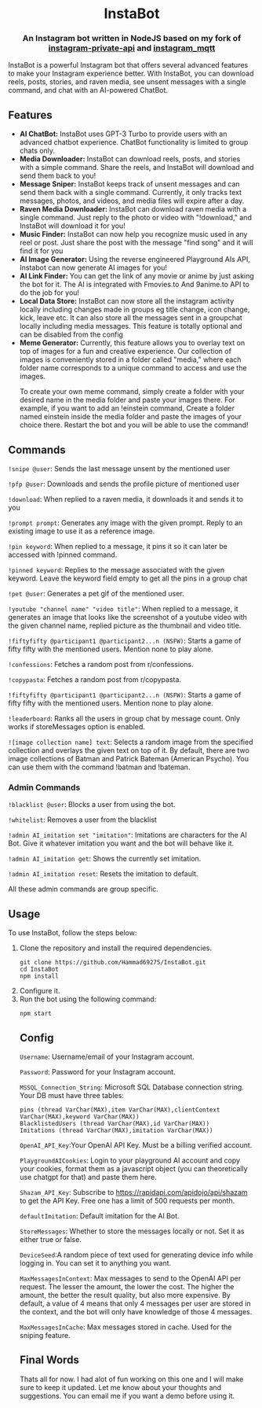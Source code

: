 <h1 align="center">InstaBot</h1>
<h3 align="center">An Instagram bot written in NodeJS based on my fork of <a href="https://github.com/Hammad69275/instagram-private-api">instagram-private-api</a> and <a href="https://github.com/Hammad69275/instagram_mqtt">instagram_mqtt</a></h3>
InstaBot is a powerful Instagram bot that offers several advanced features to make your Instagram experience better. With InstaBot, you can download reels, posts, stories, and raven media, see unsent messages with a single command, and chat with an AI-powered ChatBot.
<h2>Features</h2>
<ul>
  <li><b>AI ChatBot:</b> InstaBot uses GPT-3 Turbo to provide users with an advanced chatbot experience. ChatBot functionality is limited to group chats only.</li>
  <li><b>Media Downloader:</b> InstaBot can download reels, posts, and stories with a simple command. Share the reels, and InstaBot will download and send them back to you!</li>
  <li><b>Message Sniper:</b> InstaBot keeps track of unsent messages and can send them back with a single command. Currently, it only tracks text messages, photos, and videos, and media files will expire after a day.</li>
  <li><b>Raven Media Downloader:</b> InstaBot can download raven media with a single command. Just reply to the photo or video with "!download," and InstaBot will download it for you!</li>
  <li><b>Music Finder:</b> InstaBot can now help you recognize music used in any reel or post. Just share the post with the message "find song" and it will find it for you</li>
  <li><b>AI Image Generator:</b> Using the reverse engineered Playground AIs API, Instabot can now generate AI images for you!</li>
  <li><b>AI Link Finder:</b> You can get the link of any movie or anime by just asking the bot for it. The AI is integrated with Fmovies.to And 9anime.to API to do the job for you!</li>
  <li><b>Local Data Store:</b> InstaBot can now store all the instagram activity locally including changes made in groups eg title change, icon change, kick, leave etc. It can also store all the messages sent in a groupchat locally including media messages. This feature is totally optional and can be disabled from the config</li>
  <li><b>Meme Generator:</b>
  Currently, this feature allows you to overlay text on top of images for a fun and creative experience. Our collection of images is conveniently stored in a folder called "media," where each folder name corresponds to a unique command to access and use the images.

  To create your own meme command, simply create a folder with your desired name in the media folder and paste your images there. For example, if you want to add an !einstein command, Create a folder named einstein inside the media folder and paste the images of your choice there. Restart the bot and you will be able to use the command!
  </li>
  
</ul>
<h2>Commands</h2>

`!snipe @user`: Sends the last message unsent by the mentioned user

`!pfp @user`: Downloads and sends the profile picture of mentioned user

`!download`: When replied to a raven media, it downloads it and sends it to you

`!prompt prompt`: Generates any image with the given prompt. Reply to an existing image to use it as a reference image.

`!pin keyword`: When replied to a message, it pins it so it can later be accessed with !pinned command.

`!pinned keyword`: Replies to the message associated with the given keyword. Leave the keyword field empty to get all the pins in a group chat

`!pet @user`: Generates a pet gif of the mentioned user.

`!youtube "channel name" "video title"`: When replied to a message, it generates an image that looks like the screenshot of a youtube video with the given channel name, replied picture as the thumbnail and video title.

`!fiftyfifty @participant1 @participant2...n (NSFW)`: Starts a game of fifty fifty with the mentioned users. Mention none to play alone.

`!confessions`: Fetches a random post from r/confessions.

`!copypasta`: Fetches a random post from r/copypasta.

`!fiftyfifty @participant1 @participant2...n (NSFW)`: Starts a game of fifty fifty with the mentioned users. Mention none to play alone.

`!leaderboard`: Ranks all the users in group chat by message count. Only works if storeMessages option is enabled.

`![image collection name] text`: Selects a random image from the specified collection and overlays the given text on top of it. By default, there are two image collections of Batman and Patrick Bateman (American Psycho). You can use them with the command !batman and !bateman.

<h3>Admin Commands</h3>

`!blacklist @user`: Blocks a user from using the bot.

`!whitelist`: Removes a user from the blacklist

`!admin AI_imitation set "imitation"`: Imitations are characters for the AI Bot. Give it whatever imitation you want and the bot will behave like it.

`!admin AI_imitation get`: Shows the currently set imitation.

`!admin AI_imitation reset`: Resets the imitation to default.

All these admin commands are group specific.

<h2>Usage</h2>
To use InstaBot, follow the steps below:
<ol>
  <li>Clone the repository and install the required dependencies.</li>
  
```
git clone https://github.com/Hammad69275/InstaBot.git
cd InstaBot
npm install
```

<li>Configure it.</li>

<li>Run the bot using the following command:</li>

```
npm start
```

<h2>Config</h2>

`Username`: Username/email of your Instagram account.

`Password`: Password for your Instagram account.

`MSSQL_Connection_String`: Microsoft SQL Database connection string. Your DB must have three tables:
```
pins (thread VarChar(MAX),item VarChar(MAX),clientContext VarChar(MAX),keyword VarChar(MAX))
BlacklistedUsers (thread VarChar(MAX),id VarChar(MAX))
Imitations (thread VarChar(MAX),imitation VarChar(MAX))
```

`OpenAI_API_Key`:Your OpenAI API Key. Must be a billing verified account.

`PlaygroundAICookies`: Login to your playground AI account and copy your cookies, format them as a javascript object (you can theoretically use chatgpt for that) and paste them here.

`Shazam_API_Key`: Subscribe to https://rapidapi.com/apidojo/api/shazam to get the API Key. Free one has a limit of 500 requests per month.

`defaultImitation`: Default imitation for the AI Bot.

`StoreMessages`: Whether to store the messages locally or not. Set it as either true or false.

`DeviceSeed`:A random piece of text used for generating device info while logging in. You can set it to anything you want.

`MaxMessagesInContext`: Max messages to send to the OpenAI API per request. The lesser the amount, the lower the cost. The higher the amount, the better the result quality, but also more expensive. By default, a value of 4 means that only 4 messages per user are stored in the context, and the bot will only have knowledge of those 4 messages.

`MaxMessagesInCache`: Max messages stored in cache. Used for the sniping feature.

<h2>Final Words</h2>
Thats all for now. I had alot of fun working on this one and I will make sure to keep it updated. Let me know about your thoughts and suggestions. You can email me if you want a demo before using it.


